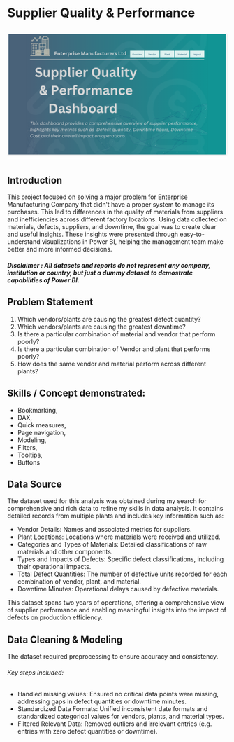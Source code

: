 # Supplier Quality & Performance

![](Landing_page.png)
---
## Introduction
This project focused on solving a major problem for Enterprise Manufacturing Company that didn’t have a proper system to manage its purchases. This led to differences in the quality of materials from suppliers and inefficiencies across different factory locations. 
Using data collected on materials, defects, suppliers, and downtime, the goal was to create clear and useful insights. These insights were presented through easy-to-understand visualizations in Power BI, helping the management team make better and more informed decisions.
##### _Disclaimer_ : _All datasets and reports do not represent any company, institution or country, but just a dummy dataset to demostrate capabilities of Power BI._

## Problem Statement
1.  Which vendors/plants are causing the greatest defect quantity?
2.	Which vendors/plants are causing the greatest downtime?
3.	Is there a particular combination of material and vendor that perform poorly?
4.	Is there a particular combination of Vendor and plant that performs poorly?
5.	How does the same vendor and material perform across different plants?

## Skills / Concept demonstrated:
- Bookmarking,
- DAX,
- Quick measures,
- Page navigation,
- Modeling,
- Filters,
- Tooltips,
- Buttons

## Data Source
The dataset used for this analysis was obtained during my search for comprehensive and rich data to refine my skills in data analysis. It contains detailed records from multiple plants and includes key information such as:

- Vendor Details: Names and associated metrics for suppliers.
- Plant Locations: Locations where materials were received and utilized.
- Categories and Types of Materials: Detailed classifications of raw materials and other components.
- Types and Impacts of Defects: Specific defect classifications, including their operational impacts.
- Total Defect Quantities: The number of defective units recorded for each combination of vendor, plant, and material.
- Downtime Minutes: Operational delays caused by defective materials.
  
This dataset spans two years of operations, offering a comprehensive view of supplier performance and enabling meaningful insights into the impact of defects on production efficiency.

## Data Cleaning & Modeling
The dataset required preprocessing to ensure accuracy and consistency.
###### Key steps included:
- Handled missing values: Ensured no critical data points were missing, addressing gaps in defect quantities or downtime minutes.
- Standardized Data Formats: Unified inconsistent date formats and standardized categorical values for vendors, plants, and material types.
- Filtered Relevant Data: Removed outliers and irrelevant entries (e.g. entries with zero defect quantities or downtime).
![]()



